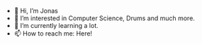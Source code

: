 - 👋 Hi, I’m Jonas
- 👀 I’m interested in Computer Science, Drums and much more.
- 🌱 I’m currently learning a lot.
- 📫 How to reach me: Here!
